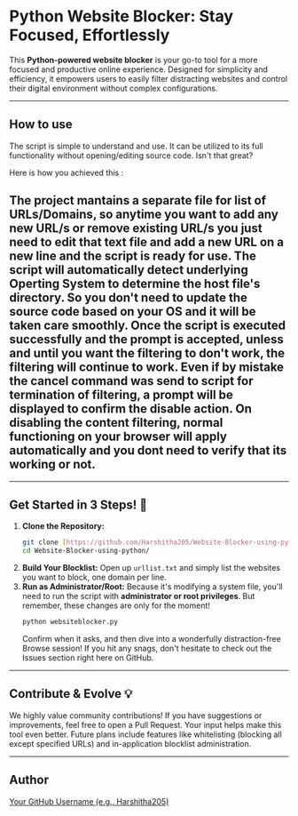 # Python Website Blocker: Stay Focused, Effortlessly 

This **Python-powered website blocker** is your go-to tool for a more focused and productive online experience. Designed for simplicity and efficiency, it empowers users to easily filter distracting websites and control their digital environment without complex configurations.

---

## How to use

The script is simple to understand and use. It can be utilized to its full functionality without opening/editing source code. Isn't that great?

Here is how you achieved this :

The project mantains a separate file for list of URLs/Domains, so anytime you want to add any new URL/s or remove existing URL/s you just need to edit that text file and add a new URL on a new line and the script is ready for use.
The script will automatically detect underlying Operting System to determine the host file's directory. So you don't need to update the source code based on your OS and it will be taken care smoothly.
Once the script is executed successfully and the prompt is accepted, unless and until you want the filtering to don't work, the filtering will continue to work.
Even if by mistake the cancel command was send to script for termination of filtering, a prompt will be displayed to confirm the disable action.
On disabling the content filtering, normal functioning on your browser will apply automatically and you dont need to verify that its working or not.
---

---

## Get Started in 3 Steps! 🚀

1.  **Clone the Repository:**
    ```bash
    git clone [https://github.com/Harshitha205/Website-Blocker-using-python.git](https://github.com/Harshitha205/Website-Blocker-using-python.git)
    cd Website-Blocker-using-python/
    ```
2.  **Build Your Blocklist:** Open up `urllist.txt` and simply list the websites you want to block, one domain per line.
3.  **Run as Administrator/Root:** Because it's modifying a system file, you'll need to run the script with **administrator or root privileges**. But remember, these changes are only for the moment!
    ```bash
    python websiteblocker.py
    ```
    Confirm when it asks, and then dive into a wonderfully distraction-free Browse session! If you hit any snags, don't hesitate to check out the Issues section right here on GitHub.

---

## Contribute & Evolve 💡

We highly value community contributions! If you have suggestions or improvements, feel free to open a Pull Request. Your input helps make this tool even better. Future plans include features like whitelisting (blocking all except specified URLs) and in-application blocklist administration.

---

## Author

[Your GitHub Username (e.g., Harshitha205)](https://github.com/Harshitha205/)
